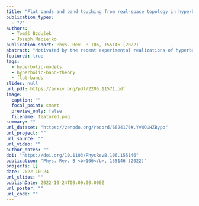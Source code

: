 ```yaml
---
title: "Flat bands and band touching from real-space topology in hyperbolic lattices"
publication_types:
  - "2"
authors:
  - Tomáš Bzdušek
  - Joseph Maciejko
publication_short: Phys. Rev. B 106, 155146 (2022)
abstract: "Motivated by the recent experimental realizations of hyperbolic lattices in circuit quantum electrodynamics and in classical electric-circuit networks, we study flat bands and band-touching phenomena in such lattices. We analyze noninteracting nearest-neighbor hopping models on hyperbolic analogs of the kagome and dice lattices with heptagonal and octagonal symmetry. We show that two characteristic features of the energy spectrum of those models, namely the fraction of states in the flat band as well as the number of touching points between the flat band and the dispersive bands, can both be captured exactly by a combination of real-space topology arguments and a reciprocal-space description via the formalism of hyperbolic band theory. Furthermore, using real-space numerical diagonalization on finite lattices with periodic boundary conditions, we obtain new insights into higher-dimensional irreducible representations of the non-Euclidean (Fuchsian) translation group of hyperbolic lattices. First, we find that the fraction of states in the flat band is the same for Abelian and non-Abelian hyperbolic Bloch states. Second, we find that only Abelian states participate in the formation of touching points between the flat and dispersive bands."
featured: true
tags:
  - hyperbolic-models
  - hyperbolic-band-theory
  - flat-bands
slides: null
url_pdf: https://arxiv.org/pdf/2205.11571.pdf
image:
  caption: ""
  focal_point: smart
  preview_only: false
  filename: featured.png
summary: ""
url_dataset: "https://zenodo.org/record/6624176#.YvWOUHZBypo"
url_project: ""
url_source: ""
url_video: ""
author_notes: ""
doi: "https://doi.org/10.1103/PhysRevB.106.155146"
publication: "Phys. Rev. B <b>106</b>, 155146 (2022)"
projects: []
date: 2022-10-24
url_slides: ""
publishDate: 2022-10-24T00:00:00.000Z
url_poster: ""
url_code: ""
---
```

